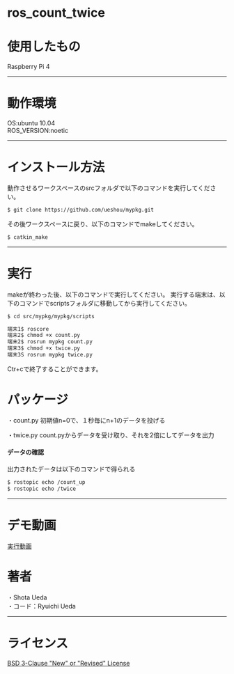 # ros_count_twice

# 使用したもの

Raspberry Pi 4

---

# 動作環境

OS:ubuntu 10.04  
ROS_VERSION:noetic  

---

# インストール方法

動作させるワークスペースのsrcフォルダで以下のコマンドを実行してください。  

```sh
$ git clone https://github.com/ueshou/mypkg.git  
```

その後ワークスペースに戻り、以下のコマンドでmakeしてください。

```sh
$ catkin_make  
```

---

# 実行

makeが終わった後、以下のコマンドで実行してください。
実行する端末は、以下のコマンドでscriptsフォルダに移動してから実行してください。
```sh
$ cd src/mypkg/mypkg/scripts
```
```sh
端末1$ roscore
端末2$ chmod +x count.py
端末2$ rosrun mypkg count.py
端末3$ chmod +x twice.py
端末3S rosrun mypkg twice.py  
```
Ctr+cで終了することができます。


# パッケージ

・count.py
初期値n=0で、１秒毎にn+1のデータを投げる

・twice.py
count.pyからデータを受け取り、それを2倍にしてデータを出力

#### データの確認

出力されたデータは以下のコマンドで得られる

```sh
$ rostopic echo /count_up
$ rostopic echo /twice
```
---

# デモ動画

[実行動画](https://www.youtube.com/watch?v=8mPzvCJtwSg)  

# 著者
・Shota Ueda  
・コード：Ryuichi Ueda  

---

# ライセンス
[BSD 3-Clause "New" or "Revised" License](https://github.com/ueshou/mypkg/blob/main/LICENSE)
